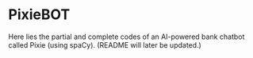 # PixieBOT
Here lies the partial and complete codes of an AI-powered bank chatbot called Pixie (using spaCy).
(README will later be updated.)
